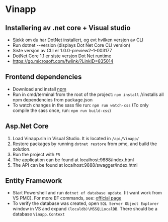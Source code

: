 Vinapp
=========================

## Installering av .net core + Visual studio
* Sjekk om du har DotNet installert, og evt hvilken versjon av CLI
* Run dotnet --version (displays Dot Net Core CLI version)
* Siste versjon av CLI er 1.0.0-preview2-1-003177
* DotNet Core 1.1 er siste versjon Dot Net runtime
* https://go.microsoft.com/fwlink/?LinkID=835014


## Frontend dependencies
* Download and install [npm](https://nodejs.org/en/)
* Run in cmd/terminal from the root of the project: `npm install` //installs all npm dependencies from package.json
* To watch changes in the sass file run: `npm run watch-css` (To only compile the sass once, run: `npm run build-css`)

## Asp.Net Core
1. Load Vinapp.sln in Visual Studio. It is located in `/api/Vinapp/`
2. Restore packages by running `dotnet restore` from pmc, and build the solution.
3. Run the project with  `F5`
4. The application can be found at localhost:9888/index.html
5. The API can be found at localhost:9888/swagger/index.html


## Entity Framework
* Start Powershell and run `dotnet ef database update`. (It want work from VS PMC). For more EF commands, see: [official page](https://github.com/aspnet/EntityFramework.Docs/blob/master/entity-framework/core/miscellaneous/cli/dotnet.md)
* To verify the database was created, open `SQL Server Object Explorer` window in VS and expand `(localdb)\MSSQLLocalDB`. There should be a database `Vinapp.Context`
